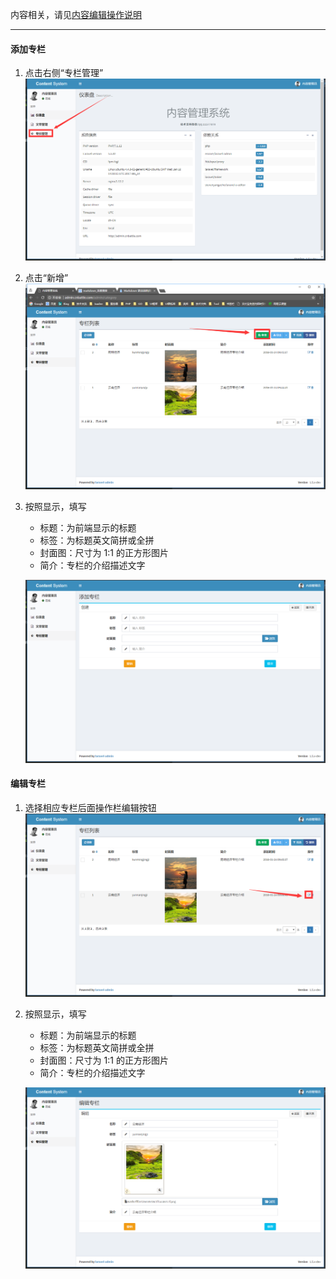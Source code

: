 
内容相关，请见[内容编辑操作说明](https://github.com/cnbattle/doc/blob/master/repository-1/%E5%86%85%E5%AE%B9%E7%BC%96%E8%BE%91%E6%93%8D%E4%BD%9C%E8%AF%B4%E6%98%8E.md)

---
#### 添加专栏

1. 点击右侧“专栏管理”
 ![](https://raw.githubusercontent.com/cnbattle/doc/master/repository-1/image/6.png)

1. 点击“新增”
 ![](https://raw.githubusercontent.com/cnbattle/doc/master/repository-1/image/7.png)
 
1. 按照显示，填写
   - 标题：为前端显示的标题
   - 标签：为标题英文简拼或全拼
   - 封面图：尺寸为 1:1 的正方形图片
   - 简介：专栏的介绍描述文字

    ![](https://raw.githubusercontent.com/cnbattle/doc/master/repository-1/image/8.png)

#### 编辑专栏
1. 选择相应专栏后面操作栏编辑按钮
  ![](https://raw.githubusercontent.com/cnbattle/doc/master/repository-1/image/9.png)
  
1. 按照显示，填写
   - 标题：为前端显示的标题
   - 标签：为标题英文简拼或全拼
   - 封面图：尺寸为 1:1 的正方形图片
   - 简介：专栏的介绍描述文字
   
    ![](https://raw.githubusercontent.com/cnbattle/doc/master/repository-1/image/10.png)